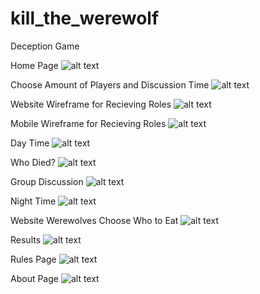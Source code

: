 # kill_the_werewolf
Deception Game

Home Page
![alt text](wireframes/Home_Page.png)

Choose Amount of Players and Discussion Time
![alt text](wireframes/Player_Page.png)

Website Wireframe for Recieving Roles
![alt text](wireframes/Website_Role_Choosing.png)

Mobile Wireframe for Recieving Roles
![alt text](wireframes/Mobile_Role_Choosing.png)

Day Time
![alt text](wireframes/Day.png)

Who Died?
![alt text](wireframes/Player_Death.png)

Group Discussion
![alt text](wireframes/Discussion.png)

Night Time
![alt text](wireframes/Night.png)

Website Werewolves Choose Who to Eat
![alt text](wireframes/Werewolves_Discuss.png)

Results
![alt text](wireframes/Results.png)

Rules Page
![alt text](wireframes/Rules.png)

About Page
![alt text](wireframes/About.png)

